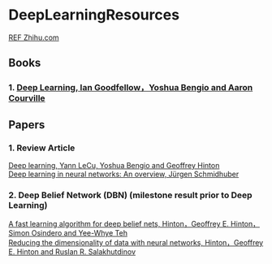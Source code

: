 # DeepLearningResources
[REF Zhihu.com](https://www.zhihu.com/question/31785984/answer/321717510)</br>
## Books
### 1. [Deep Learning, Ian Goodfellow，Yoshua Bengio and Aaron Courville](http://www.deeplearningbook.org/)</br>
## Papers
### 1. Review Article
[Deep learning, Yann LeCu, Yoshua Bengio and Geoffrey Hinton](http://www.cs.toronto.edu/~hinton/absps/NatureDeepReview.pdf)</br>
[Deep learning in neural networks: An overview, Jürgen Schmidhuber](http://www2.econ.iastate.edu/tesfatsi/DeepLearningInNeuralNetworksOverview.JSchmidhuber2015.pdf)</br>
### 2. Deep Belief Network (DBN) (milestone result prior to Deep Learning)
[A fast learning algorithm for deep belief nets, Hinton，Geoffrey E. Hinton，Simon Osindero and Yee-Whye Teh](http://www.cs.toronto.edu/~hinton/absps/ncfast.pdf)</br>
[Reducing the dimensionality of data with neural networks, Hinton，Geoffrey E. Hinton and Ruslan R. Salakhutdinov](http://www.cs.toronto.edu/~hinton/science.pdf)</br>


